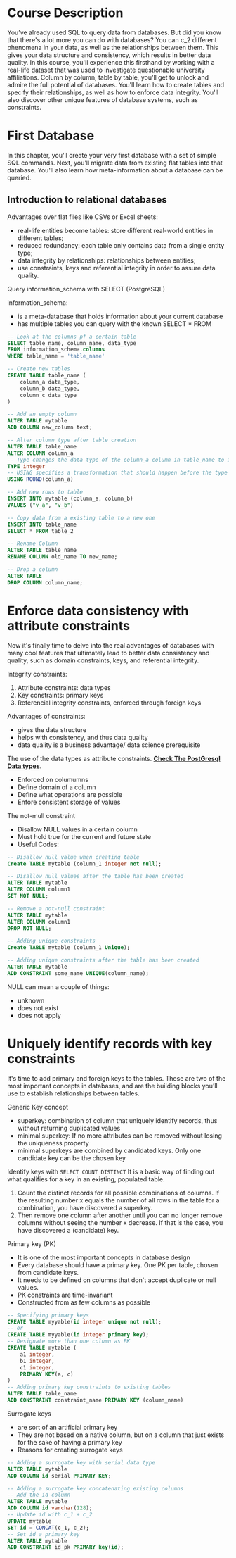 # Course Description

You’ve already used SQL to query data from databases. But did you know that there's a lot more you can do with databases? You can c_2 different phenomena in your data, as well as the relationships between them. This gives your data structure and consistency, which results in better data quality. In this course, you'll experience this firsthand by working with a real-life dataset that was used to investigate questionable university affiliations. Column by column, table by table, you'll get to unlock and admire the full potential of databases. You'll learn how to create tables and specify their relationships, as well as how to enforce data integrity. You'll also discover other unique features of database systems, such as constraints.

# First Database
In this chapter, you'll create your very first database with a set of simple SQL commands. Next, you'll migrate data from existing flat tables into that database. You'll also learn how meta-information about a database can be queried. 

## Introduction to relational databases

Advantages over flat files like CSVs or Excel sheets:
- real-life entities become tables: store different real-world entities in different tables;
- reduced redundancy: each table only contains data from a single entity type;
- data integrity by relationships: relationships between entities;
- use constraints, keys and referential integrity in order to assure data quality.

Query information_schema with SELECT (PostgreSQL)

information_schema:
- is a meta-database that holds information about your current database
- has multiple tables you can query with the known SELECT * FROM

```SQL
-- Look at the columns pf a certain table
SELECT table_name, column_name, data_type
FROM information_schema.columns
WHERE table_name = 'table_name'

-- Create new tables
CREATE TABLE table_name (
    column_a data_type,
    column_b data_type,
    column_c data_type
)

-- Add an empty column
ALTER TABLE mytable
ADD COLUMN new_column text;

-- Alter column type after table creation
ALTER TABLE table_name
ALTER COLUMN column_a
-- Type changes the data type of the column_a column in table_name to integer
TYPE integer
-- USING specifies a transformation that should happen before the type is altered
USING ROUND(column_a)

-- Add new rows to table
INSERT INTO mytable (column_a, column_b)
VALUES ("v_a", "v_b")

-- Copy data from a existing table to a new one
INSERT INTO table_name
SELECT * FROM table_2

-- Rename Column
ALTER TABLE table_name
RENAME COLUMN old_name TO new_name;

-- Drop a column
ALTER TABLE
DROP COLUMN column_name;
```

# Enforce data consistency with attribute constraints
Now it's finally time to delve into the real advantages of databases with many cool features that ultimately lead to better data consistency and quality, such as domain constraints, keys, and referential integrity.

Integrity constraints:
1. Attribute constraints: data types
1. Key constraints: primary keys
1. Referencial integrity constraints, enforced through foreign keys

Advantages of constraints:
- gives the data structure
- helps with consistency, and thus data quality
- data quality is a business advantage/ data science prerequisite

The use of the data types as attribute constraints. **[Check The PostGresql Data types](https://www.postgresql.org/docs/10/datatype.html)**.
- Enforced on columumns
- Define domain of a column
- Define what operations are possible
- Enfore consistent storage of values

The not-mull constraint
- Disallow NULL values in a certain column
- Must hold true for the current and future state
- Useful Codes: 
``` SQL
-- Disallow null value when creating table
Create TABLE mytable (column_1 integer not null);

-- Disallow null values after the table has been created
ALTER TABLE mytable
ALTER COLUMN column1
SET NOT NULL;

-- Remove a not-null constraint
ALTER TABLE mytable
ALTER COLUMN column1
DROP NOT NULL;

-- Adding unique constraints
Create TABLE mytable (column_1 Unique);

-- Adding unique constraints after the table has been created
ALTER TABLE mytable
ADD CONSTRAINT some_name UNIQUE(column_name);
```

NULL can mean a couple of things:
- unknown
- does not exist
- does not apply

# Uniquely identify records with key constraints
It's time to add primary and foreign keys to the tables. These are two of the most important concepts in databases, and are the building blocks you’ll use to establish relationships between tables.

Generic Key concept
- superkey: combination of column that uniquely identify records, thus without returning duplicated values
- minimal superkey: If no more attributes can be removed without losing the uniqueness property
- minimal superkeys are combined by candidated keys. Only one candidate key can be the chosen key

Identify keys with ```SELECT COUNT DISTINCT```
It is a basic way of finding out what qualifies for a key in an existing, populated table.
1. Count the distinct records for all possible combinations of columns. If the resulting number x equals the number of all rows in the table for a combination, you have discovered a superkey.
2. Then remove one column after another until you can no longer remove columns without seeing the number x decrease. If that is the case, you have discovered a (candidate) key.

Primary key (PK)
- It is one of the most important concepts in database design
- Every database should have a primary key. One PK per table, chosen from candidate keys.
- It needs to be defined on columns that don't accept duplicate or null values.
- PK constraints are time-invariant
- Constructed from as few columns as possible

```SQL
-- Specifying primary keys
CREATE TABLE myyable(id integer unique not null);
-- or 
CREATE TABLE myyable(id integer primary key);
-- Designate more than one column as PK
CREATE TABLE mytable (
    a1 integer,
    b1 integer,
    c1 integer,
    PRIMARY KEY(a, c)
)
-- Adding primary key constraints to existing tables
ALTER TABLE table_name
ADD CONSTRAINT constraint_name PRIMARY KEY (column_name)
```

Surrogate keys
- are sort of an artificial primary key
- They are not based on a native column, but on a column that just exists for the sake of having a primary key
- Reasons for creating surrogate keys

```SQL
-- Adding a surrogate key with serial data type
ALTER TABLE mytable
ADD COLUMN id serial PRIMARY KEY;

-- Adding a surrogate key concatenating existing columns
-- Add the id column
ALTER TABLE mytable
ADD COLUMN id varchar(128);
-- Update id with c_1 + c_2
UPDATE mytable
SET id = CONCAT(c_1, c_2);
-- Set id a primary key
ALTER TABLE mytable
ADD CONSTRAINT id_pk PRIMARY key(id);
```